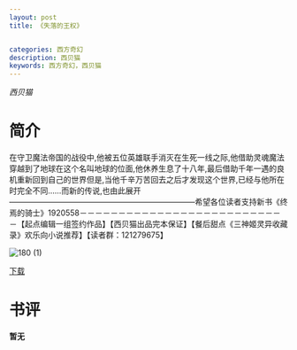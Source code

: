 ```yaml
---
layout: post
title: 《失落的王权》


categories: 西方奇幻
description: 西贝猫
keywords: 西方奇幻，西贝猫
---
```


*西贝猫*

# 简介

在守卫魔法帝国的战役中,他被五位英雄联手消灭在生死一线之际,他借助灵魂魔法穿越到了地球在这个名叫地球的位面,他休养生息了十八年,最后借助千年一遇的良机重新回到自己的世界但是,当他千辛万苦回去之后才发现这个世界,已经与他所在时完全不同……而新的传说,也由此展开————————————————————————希望各位读者支持新书《终焉的骑士》1920558－－－－－－－－－－－－－－－－－－－－－－－－－－－【起点编辑一组签约作品】【西贝猫出品完本保证】【餐后甜点《三神姬灵异收藏录》欢乐向小说推荐】【读者群：121279675】

![180 (1)](http://tvax1.sinaimg.cn/large/008dGP0Fgy1gty5s7qof3j304605kglm.jpg)

[下载](https://link.jscdn.cn/1drv/aHR0cHM6Ly8xZHJ2Lm1zL3QvcyFBaGU2R2dNWmVFb2poR2dTTzVKTW1OWnc2S25HP2U9bEFiQmtP.txt)
# 书评
**暂无**